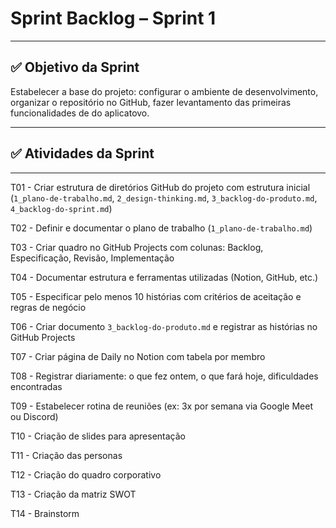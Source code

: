 # Sprint Backlog – Sprint 1  
---

## ✅ Objetivo da Sprint

Estabelecer a base do projeto: configurar o ambiente de desenvolvimento, organizar o repositório no GitHub, fazer levantamento das primeiras funcionalidades de do aplicatovo.

---

## ✅ Atividades da Sprint

---

T01 - Criar estrutura de diretórios GitHub do projeto com estrutura inicial (`1_plano-de-trabalho.md`, `2_design-thinking.md`, `3_backlog-do-produto.md`, `4_backlog-do-sprint.md`)

T02 - Definir e documentar o plano de trabalho (`1_plano-de-trabalho.md`)

T03 - Criar quadro no GitHub Projects com colunas: Backlog, Especificação, Revisão, Implementação

T04 - Documentar estrutura e ferramentas utilizadas (Notion, GitHub, etc.)

T05 - Especificar pelo menos 10 histórias com critérios de aceitação e regras de negócio

T06 - Criar documento `3_backlog-do-produto.md` e registrar as histórias no GitHub Projects

T07 - Criar página de Daily no Notion com tabela por membro

T08 - Registrar diariamente: o que fez ontem, o que fará hoje, dificuldades encontradas

T09 - Estabelecer rotina de reuniões (ex: 3x por semana via Google Meet ou Discord)

T10 - Criação de slides para apresentação

T11 - Criação das personas

T12 -   Criação do quadro corporativo

T13 - Criação da matriz SWOT

T14 - Brainstorm


